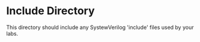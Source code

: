 # Include Directory

This directory should include any SystewVerilog 'include' files used by your labs.

